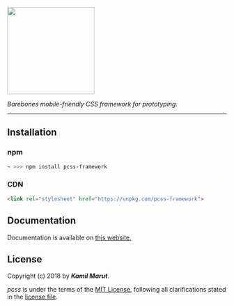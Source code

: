 <img src="https://raw.githubusercontent.com/EXLER/pcss/gh-pages/img/pcss-logo.png" width="200">

*Barebones mobile-friendly CSS framework for prototyping.*

------

## Installation

### npm

```bash
~ >>> npm install pcss-framework
```

### CDN

```html
<link rel="stylesheet" href="https://unpkg.com/pcss-framework">
```

## Documentation

Documentation is available on [this website.](https://exler.github.io/pcss)

## License

Copyright (c) 2018 by ***Kamil Marut***.

*pcss* is under the terms of the [MIT License](https://www.tldrlegal.com/l/mit), following all clarifications stated in the [license file](LICENSE).